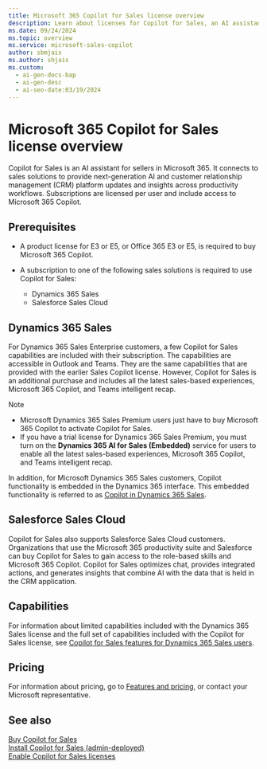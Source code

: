 ```yaml
---
title: Microsoft 365 Copilot for Sales license overview
description: Learn about licenses for Copilot for Sales, an AI assistant that connects to sales solutions and provides next-generation insights and updates.
ms.date: 09/24/2024
ms.topic: overview
ms.service: microsoft-sales-copilot
author: sbmjais
ms.author: shjais
ms.custom:
  - ai-gen-docs-bap
  - ai-gen-desc
  - ai-seo-date:03/19/2024
---
```


# Microsoft 365 Copilot for Sales license overview

Copilot for Sales is an AI assistant for sellers in Microsoft 365. It connects to sales solutions to provide next-generation AI and customer relationship management (CRM) platform updates and insights across productivity workflows. Subscriptions are licensed per user and include access to Microsoft 365 Copilot.

## Prerequisites

- A product license for E3 or E5, or Office 365 E3 or E5, is required to buy Microsoft 365 Copilot.
- A subscription to one of the following sales solutions is required to use Copilot for Sales:

    - Dynamics 365 Sales
    - Salesforce Sales Cloud

## Dynamics 365 Sales

For Dynamics 365 Sales Enterprise customers, a few Copilot for Sales capabilities are included with their subscription. The capabilities are accessible in Outlook and Teams. They are the same capabilities that are provided with the earlier Sales Copilot license. However, Copilot for Sales is an additional purchase and includes all the latest sales-based experiences, Microsoft 365 Copilot, and Teams intelligent recap.

> [!NOTE]
> - Microsoft Dynamics 365 Sales Premium users just have to buy Microsoft 365 Copilot to activate Copilot for Sales.
> - If you have a trial license for Dynamics 365 Sales Premium, you must turn on the **Dynamics 365 AI for Sales (Embedded)** service for users to enable all the latest sales-based experiences, Microsoft 365 Copilot, and Teams intelligent recap.

In addition, for Microsoft Dynamics 365 Sales customers, Copilot functionality is embedded in the Dynamics 365 interface. This embedded functionality is referred to as [Copilot in Dynamics 365 Sales](/dynamics365/sales/copilot-overview).

## Salesforce Sales Cloud

Copilot for Sales also supports Salesforce Sales Cloud customers. Organizations that use the Microsoft 365 productivity suite and Salesforce can buy Copilot for Sales to gain access to the role-based skills and Microsoft 365 Copilot. Copilot for Sales optimizes chat, provides integrated actions, and generates insights that combine AI with the data that is held in the CRM application.

## Capabilities

For information about limited capabilities included with the Dynamics 365 Sales license and the full set of capabilities included with the Copilot for Sales license, see [Copilot for Sales features for Dynamics 365 Sales users](features-d365-users.md).

## Pricing

For information about pricing, go to [Features and pricing](https://www.microsoft.com/en-us/microsoft-365/copilot/copilot-for-sales#Pricing), or contact your Microsoft representative.

## See also

[Buy Copilot for Sales](buy-license.md)<br>
[Install Copilot for Sales (admin-deployed)](install-viva-sales.md)<br>
[Enable Copilot for Sales licenses](enable-license.md)
